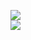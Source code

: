 [![](https://img.shields.io/badge/Made%20With-Github%20Spray-lightgrey.svg?style=for-the-badge&logo=github)](https://github.com/Annihil/github-spray#6918)  
[![](https://i.imgur.com/2DrTn0Z.gif)](https://github.com/Annihil/github-spray)